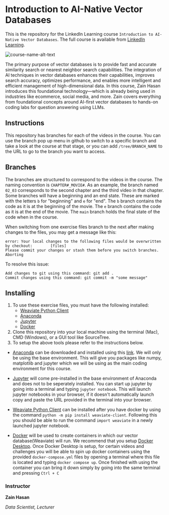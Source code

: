 # Introduction to AI-Native Vector Databases
This is the repository for the LinkedIn Learning course `Introduction to AI-Native Vector Databases`. The full course is available from [LinkedIn Learning][lil-course-url].

![course-name-alt-text][lil-thumbnail-url] 

The primary purpose of vector databases is to provide fast and accurate similarity search or nearest neighbor search capabilities. The integration of AI techniques in vector databases enhances their capabilities, improves search accuracy, optimizes performance, and enables more intelligent and efficient management of high-dimensional data. In this course, Zain Hasan introduces this foundational technology—which is already being used in industries like ecommerce, social media, and more. Zain covers everything from foundational concepts around AI-first vector databases to hands-on coding labs for question answering using LLMs.


## Instructions
This repository has branches for each of the videos in the course. You can use the branch pop up menu in github to switch to a specific branch and take a look at the course at that stage, or you can add `/tree/BRANCH_NAME` to the URL to go to the branch you want to access.

## Branches
The branches are structured to correspond to the videos in the course. The naming convention is `CHAPTER#_MOVIE#`. As an example, the branch named `02_03` corresponds to the second chapter and the third video in that chapter. 
Some branches will have a beginning and an end state. These are marked with the letters `b` for "beginning" and `e` for "end". The `b` branch contains the code as it is at the beginning of the movie. The `e` branch contains the code as it is at the end of the movie. The `main` branch holds the final state of the code when in the course.

When switching from one exercise files branch to the next after making changes to the files, you may get a message like this:

    error: Your local changes to the following files would be overwritten by checkout:        [files]
    Please commit your changes or stash them before you switch branches.
    Aborting

To resolve this issue:
	
    Add changes to git using this command: git add .
	Commit changes using this command: git commit -m "some message"

## Installing
1. To use these exercise files, you must have the following installed:
	- [Weaviate Python Client](https://pypi.org/project/weaviate-client/)
    - [Anaconda](https://www.anaconda.com/)
    - [Jupyter](https://jupyter.org/)
    - [Docker](https://www.docker.com/)
2. Clone this repository into your local machine using the terminal (Mac), CMD (Windows), or a GUI tool like SourceTree.
3. To setup the above tools please refer to the instructions below.

- [Anaconda](https://www.anaconda.com/) can be downloaded and installed using this [link](https://www.anaconda.com/download). We will only be using the base environment. This will give you packages like numpy, matplotlib and jupyter which we will be using as the main coding environment for this course.

- [Jupyter](https://jupyter.org/) will come pre-installed in the base environment of Anaconda and does not to be seperately installed. You can start up jupyter by going into a terminal and typing `jupyter notebook`. This will launch jupyter notebooks in your browser, if it doesn't automatically launch copy and paste the URL provided in the terminal into your browser.

- [Weaviate Python Client](https://pypi.org/project/weaviate-client/) can be installed after you have docker by using the command `python -m pip install weaviate-client`. Following this you should be able to run the command `import weaviate` in a newly launched jupyter notebook.

- [Docker](https://www.docker.com/) will be used to create containers in which our vector database(Weaviate) will run. We recommend that you setup [Docker Desktop](https://www.docker.com/get-started/). Once Docker Desktop is setup, for certain videos and challenges you will be able to spin up docker containers using the provided `docker-compose.yml` files by opening a terminal where this file is located and typing `docker compose up`. Once finished with using the container you can bring it down simply by going into the same terminal and pressing `Ctrl + C`


### Instructor

**Zain Hasan**

_Data Scientist, Lecturer_   



[lil-course-url]: https://www.linkedin.com/learning/introduction-to-ai-native-vector-databases
[lil-thumbnail-url]: https://media.licdn.com/dms/image/D4D0DAQFc3phQ64lAsA/learning-public-crop_675_1200/0/1702341179674?e=2147483647&v=beta&t=73HFdwWEvt0yxV3hHg8Rsx7MlXIXdkMde20UHxs6Qcg

